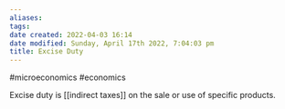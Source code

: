 ```yaml
---
aliases: 
tags: 
date created: 2022-04-03 16:14
date modified: Sunday, April 17th 2022, 7:04:03 pm
title: Excise Duty
---
```


#microeconomics #economics

Excise duty is [[indirect taxes]] on the sale or use of specific products.